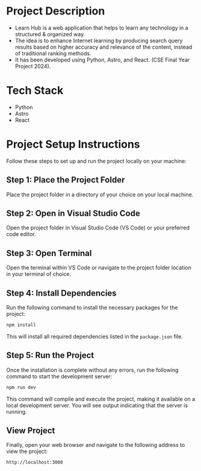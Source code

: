 # Project Description

- Learn Hub is a web application that helps to learn any technology in a structured & organized way.
- The idea is to enhance Internet learning by producing search query results based on higher accuracy and relevance of the content, instead of traditional ranking methods.
- It has been developed using Python, Astro, and React. (CSE Final Year Project 2024).

# Tech Stack

- Python
- Astro
- React

# Project Setup Instructions

Follow these steps to set up and run the project locally on your machine:

## Step 1: Place the Project Folder

Place the project folder in a directory of your choice on your local machine.

## Step 2: Open in Visual Studio Code

Open the project folder in Visual Studio Code (VS Code) or your preferred code editor.

## Step 3: Open Terminal

Open the terminal within VS Code or navigate to the project folder location in your terminal of choice.

## Step 4: Install Dependencies

Run the following command to install the necessary packages for the project:

```bash
npm install
```

This will install all required dependencies listed in the `package.json` file.

## Step 5: Run the Project

Once the installation is complete without any errors, run the following command to start the development server:

```bash
npm run dev
```

This command will compile and execute the project, making it available on a local development server. You will see output indicating that the server is running.

## View Project

Finally, open your web browser and navigate to the following address to view the project:

```
http://localhost:3000
```

